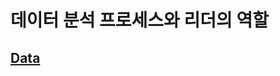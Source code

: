 # 데이터 분석 프로세스와 리더의 역할

## [Data](https://github.com/khbae/data-analytics-process/blob/main/Data/data.csv)
